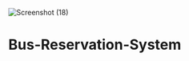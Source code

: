 ![Screenshot (18)](https://user-images.githubusercontent.com/61370285/131038970-d5bdabeb-43a9-4f0d-adaf-206ad77ea24e.png)
# Bus-Reservation-System
